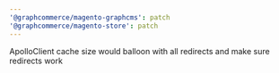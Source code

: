 ```yaml
---
'@graphcommerce/magento-graphcms': patch
'@graphcommerce/magento-store': patch
---
```


ApolloClient cache size would balloon with all redirects and make sure redirects work
